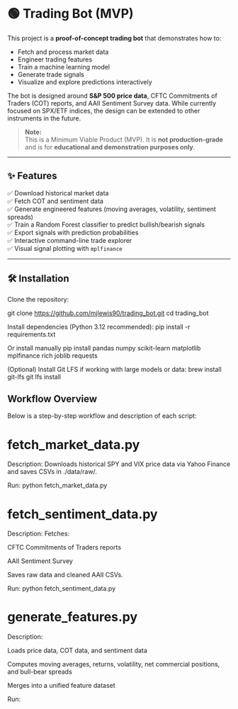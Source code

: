 # 🟢 Trading Bot (MVP)

This project is a **proof-of-concept trading bot** that demonstrates how to:

- Fetch and process market data
- Engineer trading features
- Train a machine learning model
- Generate trade signals
- Visualize and explore predictions interactively

The bot is designed around **S&P 500 price data**, CFTC Commitments of Traders (COT) reports, and AAII Sentiment Survey data. While currently focused on SPX/ETF indices, the design can be extended to other instruments in the future.

> **Note:**  
> This is a Minimum Viable Product (MVP). It is **not production-grade** and is for **educational and demonstration purposes only**.

---

## ✨ Features

✅ Download historical market data  
✅ Fetch COT and sentiment data  
✅ Generate engineered features (moving averages, volatility, sentiment spreads)  
✅ Train a Random Forest classifier to predict bullish/bearish signals  
✅ Export signals with prediction probabilities  
✅ Interactive command-line trade explorer  
✅ Visual signal plotting with `mplfinance`

---

## 🛠 Installation

Clone the repository:

git clone https://github.com/mjlewis90/trading_bot.git
cd trading_bot

Install dependencies (Python 3.12 recommended):
pip install -r requirements.txt

Or install manually
pip install pandas numpy scikit-learn matplotlib mplfinance rich joblib requests

(Optional) Install Git LFS if working with large models or data:
brew install git-lfs
git lfs install

## Workflow Overview

Below is a step-by-step workflow and description of each script:

# fetch_market_data.py
Description:
Downloads historical SPY and VIX price data via Yahoo Finance and saves CSVs in ./data/raw/.

Run:
python fetch_market_data.py

# fetch_sentiment_data.py
Description:
Fetches:

CFTC Commitments of Traders reports

AAII Sentiment Survey

Saves raw data and cleaned AAII CSVs.

Run:
python fetch_sentiment_data.py

# generate_features.py
Description:

Loads price data, COT data, and sentiment data

Computes moving averages, returns, volatility, net commercial positions, and bull-bear spreads

Merges into a unified feature dataset

Run:
